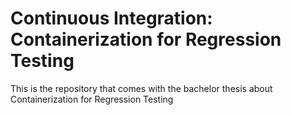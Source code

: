 # Continuous Integration: Containerization for Regression Testing

This is the repository that comes with the bachelor thesis about Containerization for Regression Testing
